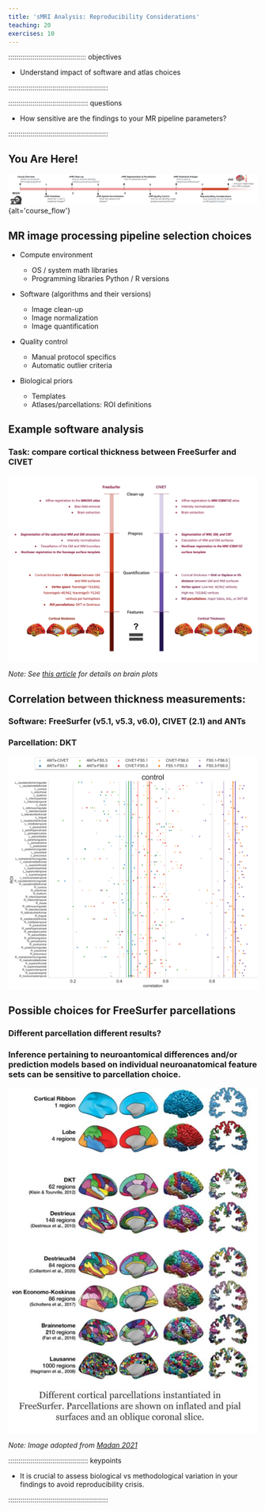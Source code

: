 ```yaml
---
title: 'sMRI Analysis: Reproducibility Considerations'
teaching: 20
exercises: 10
---
```


::::::::::::::::::::::::::::::::::::::: objectives

- Understand impact of software and atlas choices

::::::::::::::::::::::::::::::::::::::::::::::::::

:::::::::::::::::::::::::::::::::::::::: questions

- How sensitive are the findings to your MR pipeline parameters?

::::::::::::::::::::::::::::::::::::::::::::::::::

## You Are Here!

![](fig/episode_7/Course_flow_7.png){alt='course\_flow'}

## MR image processing pipeline selection choices

- Compute environment

  - OS / system math libraries
  - Programming libraries Python / R versions

- Software (algorithms and their versions)

  - Image clean-up
  - Image normalization
  - Image quantification

- Quality control

  - Manual protocol specifics
  - Automatic outlier criteria

- Biological priors

  - Templates
  - Atlases/parcellations: ROI definitions

## Example software analysis

### Task: compare cortical thickness between FreeSurfer and CIVET

<img src="fig/episode_7/Reproducibility.png" alt="Drawing" align="middle" width="700px"/>

*Note: See [this article]([https://academic.oup.com/cercor/article/30/9/5014/5831485]) for details on brain plots*

## Correlation between thickness measurements:

### Software: FreeSurfer (v5.1, v5.3, v6.0), CIVET (2.1) and ANTs

### Parcellation: DKT

<img src="fig/episode_7/CT_compare_software.png" alt="Drawing" align="middle" width="700px"/>

## Possible choices for FreeSurfer parcellations

### Different parcellation different results?

### Inference pertaining to neuroantomical differences and/or prediction models based on individual neuroanatomical feature sets can be sensitive to parcellation choice.

<img src="fig/episode_7/FreeSurfer_parcels.jpg" alt="Drawing" align="middle" width="700px"/>

*Note: Image adopted from [Madan 2021](https://link.springer.com/article/10.1007/s12021-021-09519-6)*



:::::::::::::::::::::::::::::::::::::::: keypoints

- It is crucial to assess biological vs methodological variation in your findings to avoid reproducibility crisis.

::::::::::::::::::::::::::::::::::::::::::::::::::


